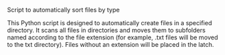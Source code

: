 Script to automatically sort files by type

This Python script is designed to automatically create files in a specified directory. 
It scans all files in directories and moves them to subfolders named according to the file extension (for example, .txt files will be moved to the txt directory). 
Files without an extension will be placed in the latch.
